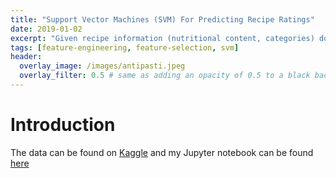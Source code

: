 ```yaml
---
title: "Support Vector Machines (SVM) For Predicting Recipe Ratings"
date: 2019-01-02
excerpt: "Given recipe information (nutritional content, categories) downloaded from Epicurious can we use SVM as a classifier?"
tags: [feature-engineering, feature-selection, svm]
header:
  overlay_image: /images/antipasti.jpeg
  overlay_filter: 0.5 # same as adding an opacity of 0.5 to a black background
---
```



# Introduction

The data can be found on [Kaggle](https://www.kaggle.com/hugodarwood/epirecipes) and my Jupyter notebook can be found [here](https://github.com/mkm29/DataScience/blob/master/thinkful/unit/3/4/Epicurious%20Regression%20-%20SVC.ipynb)